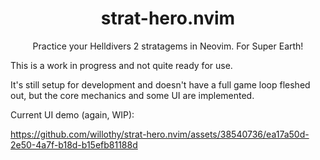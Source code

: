 
<h1 align='center'>
  strat-hero.nvim
</h1>

<p align='center'>
  Practice your Helldivers 2 stratagems in Neovim. For Super Earth!
</p>

This is a work in progress and not quite ready for use.

It's still setup for development and doesn't have a full game loop fleshed out,
but the core mechanics and some UI are implemented.


Current UI demo (again, WIP):

https://github.com/willothy/strat-hero.nvim/assets/38540736/ea17a50d-2e50-4a7f-b18d-b15efb81188d

